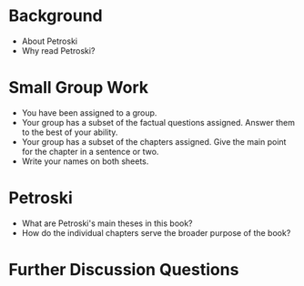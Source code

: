 Background
==========

* About Petroski
* Why read Petroski?

Small Group Work
================

* You have been assigned to a group.  
* Your group has a subset of the factual questions assigned.  Answer them to the best of your ability.
* Your group has a subset of the chapters assigned.  Give the main point for the chapter in a sentence or two.
* Write your names on both sheets.

Petroski
========

* What are Petroski's main theses in this book?
* How do the individual chapters serve the broader purpose of the book?

Further Discussion Questions
============================

